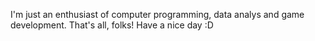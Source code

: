 I'm just an enthusiast of computer programming, data analys and game development. That's all, folks! Have a nice day :D

<!---
1Lino/1Lino is a ✨ special ✨ repository because its `README.md` (this file) appears on your GitHub profile.
You can click the Preview link to take a look at your changes.
--->
